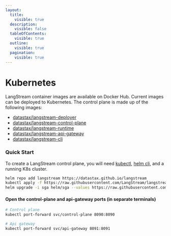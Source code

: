 ```yaml
---
layout:
  title:
    visible: true
  description:
    visible: false
  tableOfContents:
    visible: true
  outline:
    visible: true
  pagination:
    visible: true
---
```


# Kubernetes

LangStream container images are available on Docker Hub. Current images can be deployed to Kubernetes. The control plane is made up of the following images:

* [datastax/langstream-deployer](https://public.ecr.aws/y3i6u2n7/datastax-public/langstream-deployer)
* [datastax/langstream-control-plane](https://public.ecr.aws/y3i6u2n7/datastax-public/langstream-control-plane)
* [datastax/langstream-runtime](https://public.ecr.aws/y3i6u2n7/datastax-public/langstream-runtime)
* [datastax/langstream-api-gateway](https://public.ecr.aws/y3i6u2n7/datastax-public/langstream-api-gateway)
* [datastax/langstream-cli](https://public.ecr.aws/y3i6u2n7/datastax-public/langstream-cli)

### Quick Start

To create a LangStream control plane, you will need [kubectl](https://kubernetes.io/docs/reference/kubectl/), [helm cli](https://helm.sh/docs/intro/install/), and a running K8s cluster.

```bash
helm repo add langstream https://datastax.github.io/langstream
kubectl apply -f https://raw.githubusercontent.com/LangStream/langstream/main/helm/examples/minio-dev.yaml
helm upgrade -i sga helm/sga --values https://raw.githubusercontent.com/LangStream/langstream/main/helm/examples/simple.yaml --wait
```

#### Open the control-plane and api-gateway ports (in separate terminals)

```bash
# Control plane
kubectl port-forward svc/control-plane 8090:8090
```

```bash
# Api gateway
kubectl port-forward svc/api-gateway 8091:8091
```
